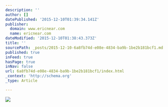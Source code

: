 ```yaml
---
description: ''
author: []
datePublished: '2015-12-10T01:39:34.141Z'
publisher:
  domain: www.ericnear.com
  name: ericnear.com
dateModified: '2015-12-10T01:38:43.373Z'
title: ''
sourcePath: _posts/2015-12-10-6a8fb74d-e08e-4834-ba9b-1be2b181bcf1.md
published: true
inFeed: true
hasPage: true
inNav: false
url: 6a8fb74d-e08e-4834-ba9b-1be2b181bcf1/index.html
_context: 'http://schema.org'
_type: Article

---
```

![](http://www.ericnear.com/wp-content/uploads/2014/10/Piano1055.jpg)